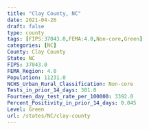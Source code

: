 ```yaml
---
title: "Clay County, NC"
date: 2021-04-26
draft: false
type: county
tags: [FIPS:37043.0,FEMA:4.0,Non-core,Green]
categories: [NC]
County: Clay County
State: NC
FIPS: 37043.0
FEMA_Region: 4.0
Population: 11231.0
NCHS_Urban_Rural_Classification: Non-core
Tests_in_prior_14_days: 381.0
Fourteen_day_test_rate_per_100000: 3392.0
Percent_Positivity_in_prior_14_days: 0.045
Level: Green
url: /states/NC/clay-county
---
```



